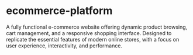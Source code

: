 # ecommerce-platform
A fully functional e-commerce website offering dynamic product browsing, cart management, and a responsive shopping interface. Designed to replicate the essential features of modern online stores, with a focus on user experience, interactivity, and performance.
